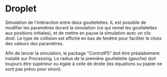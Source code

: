 # Droplet

Simulation de l'intéraction entre deux gouttelettes. IL est possible de modifier les paramètres durant la simulation (ce qui remet les gouttelettes aux positions initiales), et de mettre en pause la simulation avec un clic droit. Le type de collision est affiché en bas de fenêtre pour faciliter le choix des valeurs des paramètres.

Afin de lancer la simulation, le package "ControlP5" doit être préalabement installé sur Processing. Le radius de la première gouttelette (gauche) doit toujours être supérieur ou égale à celle de droite (les équations su papier ne sont pas prévu pour sinon).